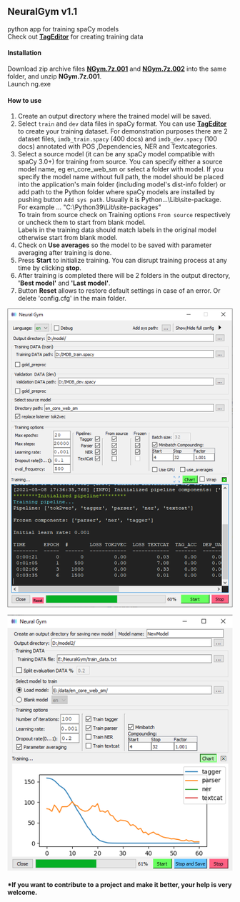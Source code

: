 ## NeuralGym v1.1
python app for training spaCy models<br/>
Check out [**TagEditor**](https://github.com/d5555/TagEditor) for creating training data
#### Installation
<!---**Option 1**: No installation required.--->
Download zip archive files [**NGym.7z.001**](https://github.com/d5555/NeuralGym/raw/master/NGym.7z.001) and  [**NGym.7z.002**](https://github.com/d5555/NeuralGym/raw/master/NGym.7z.002) into the same folder, and unzip **NGym.7z.001**.<br/>
Launch ng.exe <br/>
<!---**Option 2**: Download **NGym** folder with python files. Run **ng.pyw** (You will need pyqt5, spaCy and matpotlib to be installed on your PC). In this mode you can use spacy.prefer_gpu() option.<br/>--->
#### How to use
1. Create an output directory where the trained model will be saved.<br/>
2. Select `train` and `dev` data files in spaCy format. You can use [**TagEditor**](https://github.com/d5555/TagEditor) to create your training dataset. For demonstration purposes there are 2 dataset files, `imdb_train.spacy` (400 docs) and `imdb_dev.spacy` (100 docs) annotated with POS ,Dependencies, NER and Textcategories.
3. Select a source model (it can be any spaCy model compatible with spaCy 3.0+) for training from source. You can specify either a source model name, eg en_core_web_sm or select a folder with model. If you specify the model name without full path, the model should be placed into the application's main folder (including model's dist-info folder) or add path to the Python folder where spaCy models are installed by pushing button `Add sys path`. Usually it is Python...\Lib\site-package. For example ... "C:\Python39\Lib\site-packages" <br/> To train from source check on Training options `From source` respectively or uncheck them to start from blank model. <br/>Labels in the training data should match labels in the original model otherwise start from blank model. 
4. Check on **Use averages** so the model to be saved with parameter averaging after training is done.
5. Press **Start** to initialize training. You can disrupt training process at any time by clicking **stop**. 
6. After training is completed there will be 2 folders in the output directory, **'Best model'** and **'Last model'**.
7. Button **Reset** allows to restore default settings in case of an error. Or delete 'config.cfg' in the main folder.

<img src="https://github.com/d5555/NeuralGym/blob/master/NGym.png" width="550" >

![alt text](https://github.com/d5555/NeuralGym/blob/master/NGymChart.png)


#### *If you want to contribute to a project and make it better, your help is very welcome.
